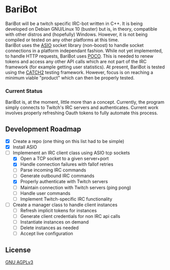 # BariBot
BariBot will be a twitch specific IRC-bot written in C++.  It is being developed on Debian GNU/Linux 10 (buster) but is, in theory, compatible with other distros and (hopefully) Windows.  However, it is not being compiled or tested on any other platforms at this time.  
BariBot uses the [ASIO](https://think-async.com/Asio/index.html) socket library (non-boost) to handle socket connections in a platform independant fashion.  While not yet implemented, to handle HTTP requests, BariBot uses [POCO](pocoproject.org).  This is needed to renew tokens and access any other API calls which are not part of the IRC framework (for example getting user statistics). 
At present, BariBot is tested using the [CATCH2](https://github.com/catchorg/Catch2) testing framework. However, focus is on reaching a minimum viable "product" which can then be properly tested.   

### Current Status
BariBot is, at the moment, little more than a concept.  Currently, the program simply connects to Twitch's IRC servers and authenticates.  Current work involves properly refreshing Oauth tokens to fully automate this process.

## Development Roadmap
- [X] Create a repo (one thing on this list had to be simple)
- [X] Install ASIO
- [ ] Implemenent an IRC client class using ASIO tcp sockets
  - [X] Open a TCP socket to a given server+port
  - [X] Handle connection failures with fallof retries
  - [ ] Parse incoming IRC commands
  - [ ] Generate outbound IRC commands
  - [X] Properly authenticate with Twitch servers
  - [ ] Maintain connection with Twitch servers (ping pong)
  - [ ] Handle user commands
  - [ ] Implement Twitch-specific IRC functionality
- [ ] Create a manager class to handle client instances
  - [ ] Refresh implicit tokens for instances
  - [ ] Generate client credentials for non IRC api calls 
  - [ ] Instantiate instances on demand
  - [ ] Delete instances as needed
  - [ ] Accept live configuration

## License
[GNU AGPLv3](https://choosealicense.com/licenses/agpl-3.0/)
